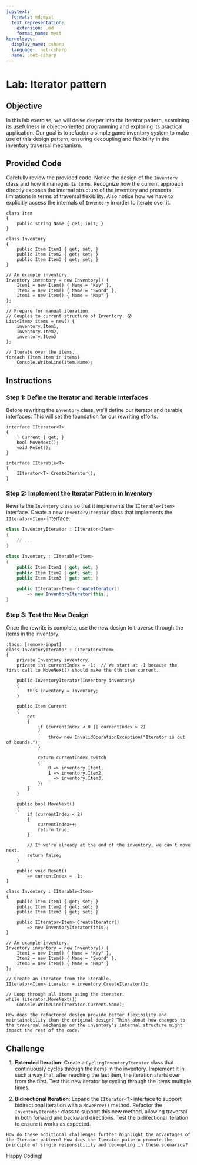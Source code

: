 ```yaml
---
jupytext:
  formats: md:myst
  text_representation:
    extension: .md
    format_name: myst
kernelspec:
  display_name: csharp
  language: .net-csharp
  name: .net-csharp
---
```


# Lab: Iterator pattern

## Objective

In this lab exercise, we will delve deeper into the Iterator pattern, examining its usefulness in object-oriented programming and exploring its practical application. Our goal is to refactor a simple game inventory system to make use of this design pattern, ensuring decoupling and flexibility in the inventory traversal mechanism.

## Provided Code

Carefully review the provided code. Notice the design of the `Inventory` class and how it manages its items. Recognize how the current approach directly exposes the internal structure of the inventory and presents limitations in terms of traversal flexibility.
Also notice how we have to explicitly access the internals of `Inventory` in order to iterate over it.

```{code-cell}
class Item
{
    public string Name { get; init; }
}
```

```{code-cell}
class Inventory
{
    public Item Item1 { get; set; }
    public Item Item2 { get; set; }
    public Item Item3 { get; set; }
}
```

```{code-cell}
// An example inventory.
Inventory inventory = new Inventory() {
    Item1 = new Item() { Name = "Key" },
    Item2 = new Item() { Name = "Sword" },
    Item3 = new Item() { Name = "Map" }
};

// Prepare for manual iteration.
// Couples to current structure of Inventory. 😰
List<Item> items = new() {
    inventory.Item1,
    inventory.Item2,
    inventory.Item3
};

// Iterate over the items.
foreach (Item item in items)
    Console.WriteLine(item.Name);
```


## Instructions

### Step 1: Define the Iterator and Iterable Interfaces

Before rewriting the `Inventory` class, we'll define our iterator and iterable interfaces. This will set the foundation for our rewriting efforts.

```{code-cell}
interface IIterator<T>
{
    T Current { get; }
    bool MoveNext();
    void Reset();
}

interface IIterable<T>
{
    IIterator<T> CreateIterator();
}
```

### Step 2: Implement the Iterator Pattern in Inventory

Rewrite the `Inventory` class so that it implements the `IIterable<Item>` interface. Create a new `InventoryIterator` class that implements the `IIterator<Item>` interface.

```csharp
class InventoryIterator : IIterator<Item>
{
    // ...
}
```

```csharp
class Inventory : IIterable<Item>
{
    public Item Item1 { get; set; }
    public Item Item2 { get; set; }
    public Item Item3 { get; set; }

    public IIterator<Item> CreateIterator()
        => new InventoryIterator(this);
}
```


### Step 3: Test the New Design

Once the rewrite is complete, use the new design to traverse through the items in the inventory.

```{code-cell}
:tags: [remove-input]
class InventoryIterator : IIterator<Item>
{
    private Inventory inventory;
    private int currentIndex = -1;  // We start at -1 because the first call to MoveNext() should make the 0th item current.

    public InventoryIterator(Inventory inventory)
    {
        this.inventory = inventory;
    }

    public Item Current
    {
        get
        {
            if (currentIndex < 0 || currentIndex > 2)
            {
                throw new InvalidOperationException("Iterator is out of bounds.");
            }

            return currentIndex switch
            {
                0 => inventory.Item1,
                1 => inventory.Item2,
                _ => inventory.Item3,
            };
        }
    }

    public bool MoveNext()
    {
        if (currentIndex < 2)
        {
            currentIndex++;
            return true;
        }

        // If we're already at the end of the inventory, we can't move next.
        return false;
    }

    public void Reset()
        => currentIndex = -1;
}

class Inventory : IIterable<Item>
{
    public Item Item1 { get; set; }
    public Item Item2 { get; set; }
    public Item Item3 { get; set; }

    public IIterator<Item> CreateIterator()
        => new InventoryIterator(this);
}
```

```{code-cell}
// An example inventory.
Inventory inventory = new Inventory() {
    Item1 = new Item() { Name = "Key" },
    Item2 = new Item() { Name = "Sword" },
    Item3 = new Item() { Name = "Map" }
};

// Create an iterator from the iterable.
IIterator<Item> iterator = inventory.CreateIterator();

// Loop through all items using the iterator.
while (iterator.MoveNext())
    Console.WriteLine(iterator.Current.Name);
```

```{admonition} 🤔 Reflection
How does the refactored design provide better flexibility and maintainability than the original design? Think about how changes to the traversal mechanism or the inventory's internal structure might impact the rest of the code.
```


## Challenge

1. **Extended Iteration**: Create a `CyclingInventoryIterator` class that continuously cycles through the items in the inventory. Implement it in such a way that, after reaching the last item, the iteration starts over from the first. Test this new iterator by cycling through the items multiple times.

2. **Bidirectional Iteration**: Expand the `IIterator<T>` interface to support bidirectional iteration with a `MovePrev()` method. Refactor the `InventoryIterator` class to support this new method, allowing traversal in both forward and backward directions. Test the bidirectional iteration to ensure it works as expected.

```{admonition} 🤔 Reflection
How do these additional challenges further highlight the advantages of the Iterator pattern? How does the Iterator pattern promote the principle of single responsibility and decoupling in these scenarios?
```


Happy Coding!

